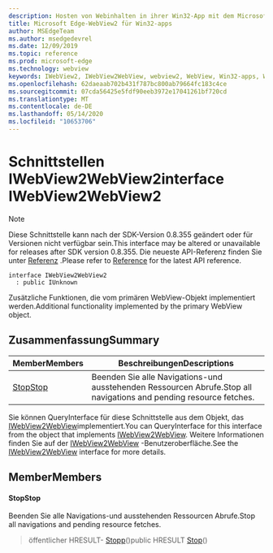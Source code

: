 ```yaml
---
description: Hosten von Webinhalten in ihrer Win32-App mit dem Microsoft Edge WebView2-Steuerelement
title: Microsoft Edge-WebView2 für Win32-apps
author: MSEdgeTeam
ms.author: msedgedevrel
ms.date: 12/09/2019
ms.topic: reference
ms.prod: microsoft-edge
ms.technology: webview
keywords: IWebView2, IWebView2WebView, webview2, WebView, Win32-apps, Win32, Edge
ms.openlocfilehash: 62daeaab702b431f787bc800ab79664fc183c4ce
ms.sourcegitcommit: 07cda56425e5fdf90eeb3972e17041261bf720cd
ms.translationtype: MT
ms.contentlocale: de-DE
ms.lasthandoff: 05/14/2020
ms.locfileid: "10653706"
---
```

# <span data-ttu-id="1ad58-104">Schnittstellen IWebView2WebView2</span><span class="sxs-lookup"><span data-stu-id="1ad58-104">interface IWebView2WebView2</span></span> 

> [!NOTE]
> <span data-ttu-id="1ad58-105">Diese Schnittstelle kann nach der SDK-Version 0.8.355 geändert oder für Versionen nicht verfügbar sein.</span><span class="sxs-lookup"><span data-stu-id="1ad58-105">This interface may be altered or unavailable for releases after SDK version 0.8.355.</span></span> <span data-ttu-id="1ad58-106">Die neueste API-Referenz finden Sie unter [Referenz](../../../webview2-api-reference.md) .</span><span class="sxs-lookup"><span data-stu-id="1ad58-106">Please refer to [Reference](../../../webview2-api-reference.md) for the latest API reference.</span></span>

```
interface IWebView2WebView2
  : public IUnknown
```

<span data-ttu-id="1ad58-107">Zusätzliche Funktionen, die vom primären WebView-Objekt implementiert werden.</span><span class="sxs-lookup"><span data-stu-id="1ad58-107">Additional functionality implemented by the primary WebView object.</span></span>

## <span data-ttu-id="1ad58-108">Zusammenfassung</span><span class="sxs-lookup"><span data-stu-id="1ad58-108">Summary</span></span>

 <span data-ttu-id="1ad58-109">Member</span><span class="sxs-lookup"><span data-stu-id="1ad58-109">Members</span></span>                        | <span data-ttu-id="1ad58-110">Beschreibungen</span><span class="sxs-lookup"><span data-stu-id="1ad58-110">Descriptions</span></span>
--------------------------------|---------------------------------------------
[<span data-ttu-id="1ad58-111">Stop</span><span class="sxs-lookup"><span data-stu-id="1ad58-111">Stop</span></span>](#stop) | <span data-ttu-id="1ad58-112">Beenden Sie alle Navigations-und ausstehenden Ressourcen Abrufe.</span><span class="sxs-lookup"><span data-stu-id="1ad58-112">Stop all navigations and pending resource fetches.</span></span>

<span data-ttu-id="1ad58-113">Sie können QueryInterface für diese Schnittstelle aus dem Objekt, das [IWebView2WebView](IWebView2WebView.md)implementiert.</span><span class="sxs-lookup"><span data-stu-id="1ad58-113">You can QueryInterface for this interface from the object that implements [IWebView2WebView](IWebView2WebView.md).</span></span> <span data-ttu-id="1ad58-114">Weitere Informationen finden Sie auf der [IWebView2WebView](IWebView2WebView.md) -Benutzeroberfläche.</span><span class="sxs-lookup"><span data-stu-id="1ad58-114">See the [IWebView2WebView](IWebView2WebView.md) interface for more details.</span></span>

## <span data-ttu-id="1ad58-115">Member</span><span class="sxs-lookup"><span data-stu-id="1ad58-115">Members</span></span>

#### <span data-ttu-id="1ad58-116">Stop</span><span class="sxs-lookup"><span data-stu-id="1ad58-116">Stop</span></span> 

<span data-ttu-id="1ad58-117">Beenden Sie alle Navigations-und ausstehenden Ressourcen Abrufe.</span><span class="sxs-lookup"><span data-stu-id="1ad58-117">Stop all navigations and pending resource fetches.</span></span>

> <span data-ttu-id="1ad58-118">öffentlicher HRESULT- [Stopp](#stop)()</span><span class="sxs-lookup"><span data-stu-id="1ad58-118">public HRESULT [Stop](#stop)()</span></span>

